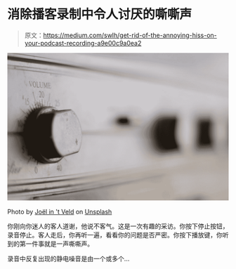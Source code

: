 # 消除播客录制中令人讨厌的嘶嘶声

> 原文：<https://medium.com/swlh/get-rid-of-the-annoying-hiss-on-your-podcast-recording-a9e00c9a0ea2>

![](img/80577acd7a2e506348accca027ae260e.png)

Photo by [Joël in 't Veld](https://unsplash.com/@joelvalentijn?utm_source=medium&utm_medium=referral) on [Unsplash](https://unsplash.com?utm_source=medium&utm_medium=referral)

你刚向你迷人的客人道谢，他说不客气。这是一次有趣的采访。你按下停止按钮，录音停止。客人走后，你再听一遍，看看你的问题是否严密。你按下播放键，你听到的第一件事就是一声嘶嘶声。

录音中反复出现的静电噪音是由一个或多个…